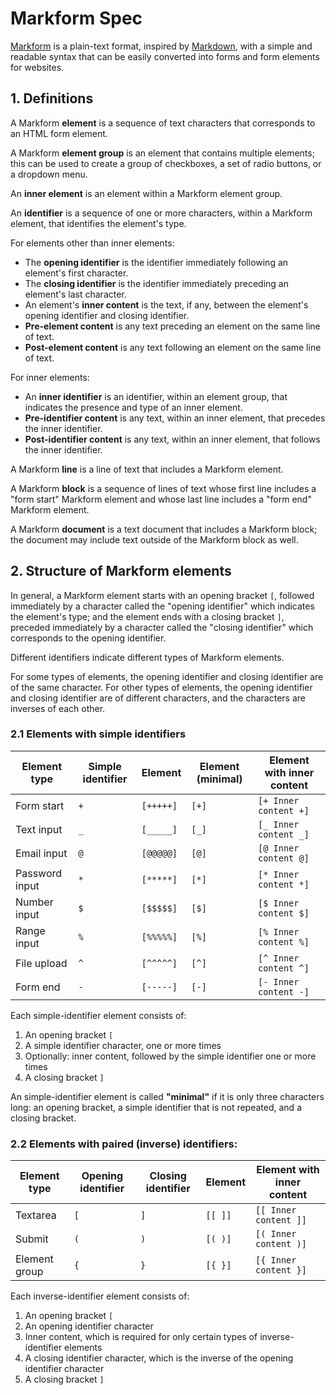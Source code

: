 # Markform Spec

[Markform][1] is a plain-text format, inspired by [Markdown][2], with a simple and readable syntax that can be easily converted into forms and form elements for websites.

[1]: https://github.com/jeremykohn/markform
[2]: https://daringfireball.net/projects/markdown/


## 1. Definitions

A Markform **element** is a sequence of text characters that corresponds to an HTML form element.

A Markform **element group** is an element that contains multiple elements; this can be used to create a group of checkboxes, a set of radio buttons, or a dropdown menu.

An **inner element** is an element within a Markform element group.

An **identifier** is a sequence of one or more characters, within a Markform element, that identifies the element's type.

For elements other than inner elements:
- The **opening identifier** is the identifier immediately following an element's first character.
- The **closing identifier** is the identifier immediately preceding an element's last character.
- An element's **inner content** is the text, if any, between the element's opening identifier and closing identifier.
- **Pre-element content** is any text preceding an element on the same line of text.
- **Post-element content** is any text following an element on the same line of text.

For inner elements:
- An **inner identifier** is an identifier, within an element group, that indicates the presence and type of an inner element.
- **Pre-identifier content** is any text, within an inner element, that precedes the inner identifier.
- **Post-identifier content** is any text, within an inner element, that follows the inner identifier.

A Markform **line** is a line of text that includes a Markform element.

A Markform **block** is a sequence of lines of text whose first line includes a "form start" Markform element and whose last line includes a "form end" Markform element.

A Markform **document** is a text document that includes a Markform block; the document may include text outside of the Markform block as well.


## 2. Structure of Markform elements

In general, a Markform element starts with an opening bracket `[`, followed immediately by a character called the "opening identifier" which indicates the element's type; and the element ends with a closing bracket `]`, preceded immediately by a character called the "closing identifier" which corresponds to the opening identifier. 

Different identifiers indicate different types of Markform elements.

For some types of elements, the opening identifier and closing identifier are of the same character. For other types of elements, the opening identifier and closing identifier are of different characters, and the characters are inverses of each other.

### 2.1 Elements with simple identifiers

| Element type | Simple identifier | Element | Element (minimal) | Element with inner content |
| -- | -- | -- | -- | -- |
| Form start     | `+` | `[+++++]` | `[+]` | `[+ Inner content +]` |
| Text input     | `_` | `[_____]` | `[_]` | `[_ Inner content _]` | 
| Email input    | `@` | `[@@@@@]` | `[@]` | `[@ Inner content @]` |
| Password input | `*` | `[*****]` | `[*]` | `[* Inner content *]` |
| Number input   | `$` | `[$$$$$]` | `[$]` | `[$ Inner content $]` |
| Range input    | `%` | `[%%%%%]` | `[%]` | `[% Inner content %]` |
| File upload    | `^` | `[^^^^^]` | `[^]` | `[^ Inner content ^]` |
| Form end       | `-` | `[-----]` | `[-]` | `[- Inner content -]` |

Each simple-identifier element consists of:

1. An opening bracket `[`
2. A simple identifier character, one or more times
3. Optionally: inner content, followed by the simple identifier one or more times
4. A closing bracket `]`

An simple-identifier element is called **"minimal"** if it is only three characters long: an opening bracket, a simple identifier that is not repeated, and a closing bracket.

### 2.2 Elements with paired (inverse) identifiers: 

| Element type | Opening identifier | Closing identifier | Element | Element with inner content |
| -- | -- | -- | -- | -- |
| Textarea      | `[` | `]` | `[[ ]]` | `[[ Inner content ]]` |
| Submit        | `(` | `)` | `[( )]` | `[( Inner content )]` |
| Element group | `{` | `}` | `[{ }]` | `[{ Inner content }]` |

Each inverse-identifier element consists of:

1. An opening bracket `[`
2. An opening identifier character
3. Inner content, which is required for only certain types of inverse-identifier elements
4. A closing identifier character, which is the inverse of the opening identifier character
5. A closing bracket `]`
